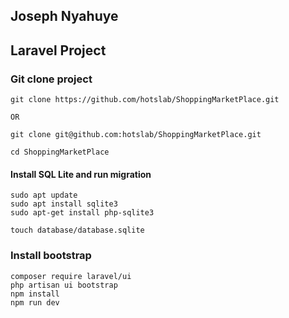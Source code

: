 ## Joseph Nyahuye
## Laravel Project


### Git clone project

```
git clone https://github.com/hotslab/ShoppingMarketPlace.git 

OR 

git clone git@github.com:hotslab/ShoppingMarketPlace.git

cd ShoppingMarketPlace

```

#### Install SQL Lite and run migration

```
sudo apt update
sudo apt install sqlite3
sudo apt-get install php-sqlite3

touch database/database.sqlite
```
### Install bootstrap

```
composer require laravel/ui
php artisan ui bootstrap
npm install
npm run dev
```